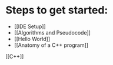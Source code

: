 
# Steps to get started:

- [[IDE Setup]]
- [[Algorithms and Pseudocode]]
- [[Hello World]]
- [[Anatomy of a C++ program]]


[[C++]]